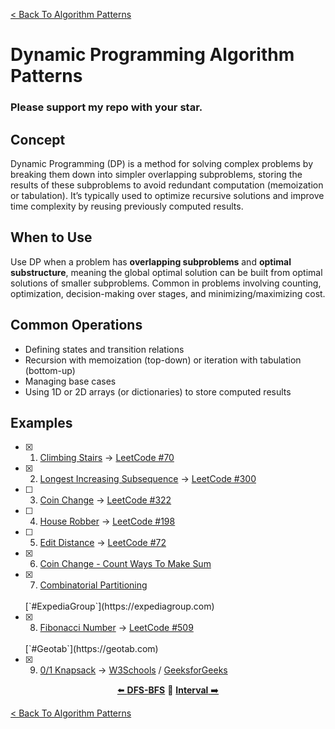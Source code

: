 [< Back To Algorithm Patterns](../../)

# Dynamic Programming Algorithm Patterns
### Please support my repo with your star.

## Concept
Dynamic Programming (DP) is a method for solving complex problems by breaking them down into simpler overlapping subproblems, storing the results of these subproblems to avoid redundant computation (memoization or tabulation). It’s typically used to optimize recursive solutions and improve time complexity by reusing previously computed results.

## When to Use
Use DP when a problem has **overlapping subproblems** and **optimal substructure**, meaning the global optimal solution can be built from optimal solutions of smaller subproblems. Common in problems involving counting, optimization, decision-making over stages, and minimizing/maximizing cost.

## Common Operations
- Defining states and transition relations
- Recursion with memoization (top-down) or iteration with tabulation (bottom-up)
- Managing base cases
- Using 1D or 2D arrays (or dictionaries) to store computed results

## Examples
- [x] 1. [Climbing Stairs](climbing_stairs/) → [LeetCode #70](https://leetcode.com/problems/climbing-stairs)

- [x] 2. [Longest Increasing Subsequence](longest_increasing_subsequence/) → [LeetCode #300](https://leetcode.com/problems/longest-increasing-subsequence)

- [ ] 3. [Coin Change]() → [LeetCode #322](https://leetcode.com/problems/coin-change)

- [ ] 4. [House Robber]() → [LeetCode #198](https://leetcode.com/problems/house-robber)

- [ ] 5. [Edit Distance]() → [LeetCode #72](https://leetcode.com/problems/edit-distance)

- [x] 6. [Coin Change - Count Ways To Make Sum](coin_change_count_ways/)

- [x] 7. [Combinatorial Partitioning](combinatorial_partitioning/)
  <br>
  [`#ExpediaGroup`](https://expediagroup.com)

- [x] 8. [Fibonacci Number](fibonacci_number/) → [LeetCode #509](https://leetcode.com/problems/fibonacci-number)
  <br>
  [`#Geotab`](https://geotab.com)

- [x] 9. [0/1 Knapsack](zero_one_knapsack/) → [W3Schools](https://w3schools.com/dsa/dsa_ref_knapsack.php) / [GeeksforGeeks](https://geeksforgeeks.org/0-1-knapsack-problem-dp-10)

<p align="center">
  <a href="../dfs_bfs">⬅️ <strong>DFS-BFS</strong></a>
  🔸
  <a href="../interval"><strong>Interval</strong> ➡️</a>
</p>

[< Back To Algorithm Patterns](../../)
